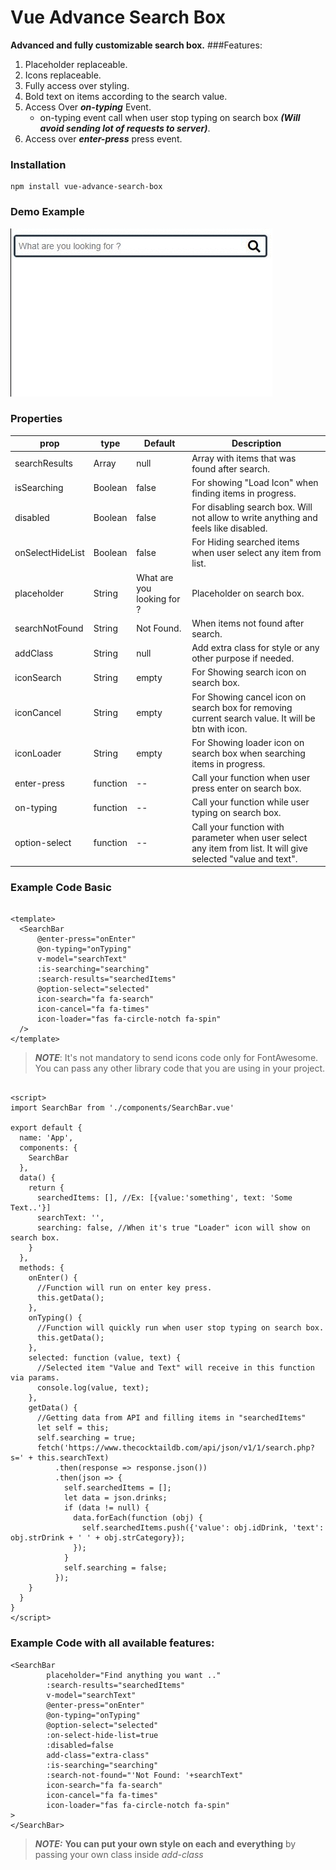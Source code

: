 # Vue Advance Search Box

**Advanced and fully customizable search box.**
###Features:
1. Placeholder replaceable.
2. Icons replaceable.
3. Fully access over styling.
4. Bold text on items according to the search value.
5. Access Over ***on-typing*** Event.
    * on-typing event call when user stop typing on search box ***(Will avoid sending lot of requests to server)***.
6. Access over ***enter-press*** press event.
   

### Installation

```
npm install vue-advance-search-box
```

### Demo Example

![demo.gif](demo.gif)

### Properties

prop | type | Default | Description
-----|-----|----------|------------
searchResults | Array | null | Array with items that was found after search.
isSearching  | Boolean | false | For showing "Load Icon" when finding items in progress.
disabled  | Boolean | false | For disabling search box. Will not allow to write anything and feels like disabled.
onSelectHideList  | Boolean | false | For Hiding searched items when user select any item from list.
placeholder  | String | What are you looking for ? | Placeholder on search box.
searchNotFound  | String | Not Found. | When items not found after search.
addClass | String | null | Add extra class for style or any other purpose if needed.
iconSearch | String | empty | For Showing search icon on search box.
iconCancel | String | empty | For Showing cancel icon on search box for removing current search value. It will be btn with icon.
iconLoader | String | empty | For Showing loader icon on search box when searching items in progress.
enter-press | function | -- | Call your function when user press enter on search box.
on-typing | function | -- | Call your function while user typing on search box.
option-select | function | -- | Call your function with parameter when user select any item from list. It will give selected "value and text".

### Example Code Basic

```Vue

<template>
  <SearchBar
      @enter-press="onEnter"
      @on-typing="onTyping"
      v-model="searchText"
      :is-searching="searching"
      :search-results="searchedItems"
      @option-select="selected"
      icon-search="fa fa-search"
      icon-cancel="fa fa-times"
      icon-loader="fas fa-circle-notch fa-spin"
  />
</template>
```

> ***NOTE***:  It's not mandatory to send icons code only for FontAwesome. You can pass any other library code that you are using in your project.
```Vue

<script>
import SearchBar from './components/SearchBar.vue'

export default {
  name: 'App',
  components: {
    SearchBar
  },
  data() {
    return {
      searchedItems: [], //Ex: [{value:'something', text: 'Some Text..'}]
      searchText: '',
      searching: false, //When it's true "Loader" icon will show on search box.
    }
  },
  methods: {
    onEnter() {
      //Function will run on enter key press.
      this.getData();
    },
    onTyping() {
      //Function will quickly run when user stop typing on search box.
      this.getData();
    },
    selected: function (value, text) {
      //Selected item "Value and Text" will receive in this function via params.
      console.log(value, text);
    },
    getData() {
      //Getting data from API and filling items in "searchedItems"
      let self = this;
      self.searching = true;
      fetch('https://www.thecocktaildb.com/api/json/v1/1/search.php?s=' + this.searchText)
          .then(response => response.json())
          .then(json => {
            self.searchedItems = [];
            let data = json.drinks;
            if (data != null) {
              data.forEach(function (obj) {
                self.searchedItems.push({'value': obj.idDrink, 'text': obj.strDrink + ' ' + obj.strCategory});
              });
            }
            self.searching = false;
          });
    }
  }
}
</script>
```
### Example Code with all available features:
```Vue
<SearchBar
        placeholder="Find anything you want .."
        :search-results="searchedItems"
        v-model="searchText"
        @enter-press="onEnter"
        @on-typing="onTyping"
        @option-select="selected"
        :on-select-hide-list=true
        :disabled=false
        add-class="extra-class"
        :is-searching="searching"
        :search-not-found="'Not Found: '+searchText"
        icon-search="fa fa-search"
        icon-cancel="fa fa-times"
        icon-loader="fas fa-circle-notch fa-spin"
>
</SearchBar>
```

>***NOTE:*** **You can put your own style on each and everything** by passing your own class inside *add-class*